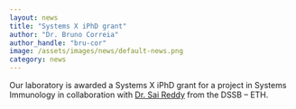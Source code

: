 ```yaml
---
layout: news
title: "Systems X iPhD grant"
author: "Dr. Bruno Correia"
author_handle: "bru-cor"
image: /assets/images/news/default-news.png
category: news
---
```

Our laboratory is awarded a Systems X iPhD grant for a project in Systems Immunology in collaboration with [Dr. Sai Reddy](https://bsse.ethz.ch/lsi/the-lab/People/STR.html) from the DSSB – ETH. 



